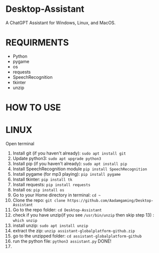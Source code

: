 # Desktop-Assistant
A ChatGPT Assistant for Windows, Linux, and MacOS.

# REQUIRMENTS
- Python
- pygame
- os
- requests
- SpeechRecognition
- tkinter
- unzip

# HOW TO USE

# LINUX

Open terminal
1. Install git (if you haven't already): `sudo apt install git`
2. Update python3: `sudo apt upgrade python3`
3. Install pip (if you haven't already): `sudo apt install pip`
4. Install SpeechRecognition module `pip install SpeechRecognition`
5. Install pygame (for mp3 playing): `pip install pygame`
6. Install tkinter: `pip install tk`
7. Install requests: `pip install requests`
8. Install os: `pip install os`
9. Go to your Home directory in terminal: `cd ~`
10. Clone the repo: `git clone https://github.com/Aadamgaming/Desktop-Assistant`
11. Go to the repo folder: `cd Desktop-Assistant`
12. check if you have unzip(if you see `/usr/bin/unzip` then skip step 13) : `which unzip`
13. install unzip: `sudo apt install unzip`
14. extract the zip: `unzip assistant-globalplatform-github.zip`
15. go to the unzipped folder: `cd assistant-globalplatform-github`
16. run the python file: `python3 assistant.py`
DONE!
18. 



